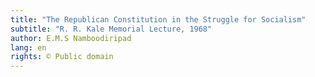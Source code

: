 ```yaml
---
title: "The Republican Constitution in the Struggle for Socialism"
subtitle: "R. R. Kale Memorial Lecture, 1968"
author: E.M.S Namboodiripad
lang: en
rights: © Public domain
---
```



